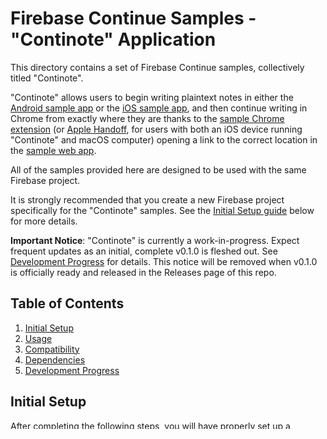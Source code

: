 # Firebase Continue Samples - "Continote" Application

This directory contains a set of Firebase Continue samples, collectively titled
"Continote".

"Continote" allows users to begin writing plaintext notes in either the
[Android sample app](android) or the [iOS sample app](ios), and then continue
writing in Chrome from exactly where they are thanks to the
[sample Chrome extension](chrome-extension)
(or [Apple Handoff](https://developer.apple.com/handoff/),
for users with both an iOS device running "Continote" and
macOS computer) opening a link to the correct location in the [sample web app](web).

All of the samples provided here are designed to be used with the same
Firebase project.

It is strongly recommended that you create a new Firebase project specifically
for the "Continote" samples.
See the [Initial Setup guide](#initial-setup) below for more details.

**Important Notice**: "Continote" is currently a work-in-progress.
Expect frequent updates as an initial, complete v0.1.0 is fleshed out.
See [Development Progress](#development-progress) for details.
This notice will be removed when v0.1.0 is officially ready
and released in the Releases page of this repo.

## Table of Contents

1. [Initial Setup](#initial-setup)
2. [Usage](#usage)
3. [Compatibility](#compatibility)
4. [Dependencies](#dependencies)
5. [Development Progress](#development-progress)

## Initial Setup

After completing the following steps, you will have properly set up a Firebase
project to be able to try the Firebase Continue samples, collectively titled
"Continote":

1.  First, if you have not already done so, either download a copy of this
    repository from the Releases page to get a stable version of
    Firebase Continue (including its samples),
    or clone the repository locally for an unstable, development version.

2.  [Create a Firebase project](https://firebase.google.com/)
    to use for the Continote samples.

    Note that [Firebase offers a free plan](https://firebase.google.com/pricing/)
    which you may be able to take advantage of.

    **Reminder**: Firebase Continue, and thus these samples, requires use of
    [Firebase Authentication](https://firebase.google.com/products/auth/)
    and the
    [Firebase Realtime Database](https://firebase.google.com/products/database/)
    for your project. Furthermore, the Firebase Realtime Database rules for Continote
    will be applied to your project, and the
    [sample web app](web) will be deployed to
    [Firebase Hosting](https://firebase.google.com/products/hosting/),
    using the
    [Firebase CLI](https://firebase.google.com/docs/cli/).

3.  Enable signing in with Google for your Firebase project:

    1.  In the [Firebase console](https://console.firebase.google.com/)
        for your project, open the Authentication section.

    2.  On the Sign in method tab, enable the Google sign-in method, and click
        **Save**.

4.  Enable signing in with Facebook for your Firebase project:

    1.  On the [Facebook for Developers website](https://developers.facebook.com/),
        create an app for use with the Continote samples.

    2.  Make note of the **name** you gave your new Facebook app, as well as its
        **App ID** and **App Secret** as you will need those values for this and
        other Continote samples.

    3.  In the [Firebase console](https://console.firebase.google.com/)
        for your project, open the Authentication section.

    4.  On the Sign in method tab, enable the Facebook sign-in method and
        specify the App ID and App Secret from above, and click **Save**.

    5.  Within that same Facebook sign-in method dialog, copy your OAuth redirect URI
        (ex. `my-app-12345.firebaseapp.com/__/auth/handler`)
        and add it to your "Valid OAuth redirect URIs" in your Facebook app's settings
        on the [Facebook for Developers website](https://developers.facebook.com/)
        in the Product Settings > Facebook Login configuration page.

5.  [Follow the setup guide for the Continote sample web app](web#setup),
    since doing so will also apply the necessary Firebase Realtime Database rules
    for both Firebase Continue and Continote itself to your Firebase project.

6.  Done!

    You can now follow the other setup guides for each Continote
    sample you plan on trying (for example, the
    [sample Chrome extension](chrome-extension#setup) and the
    [sample iOS app](ios#setup)).

## Usage

Please see each sample subdirectory for relevant usage guides.

## Compatibility

Please see each sample subdirectory for relevant compatibility information.

## Dependencies

Please see each sample subdirectory for relevant dependency information.

## Development Progress

This section will be removed when each of the items below are complete for an
initial, released v0.1.0 of "Continote".

See subdirectory README files for more specific v0.1.0 development progress lists.

### Samples Completed
- [x] [Chrome extension sample](chrome-extension)
- [ ] iOS sample
- [ ] Android sample
- [x] [Web sample](web)

